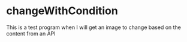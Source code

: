 # changeWithCondition
This is a test program when I will get an image to change based on the content from an API
